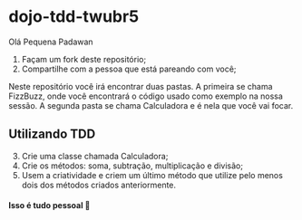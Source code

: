 # dojo-tdd-twubr5

Olá Pequena Padawan

1. Façam um fork deste repositório;
2. Compartilhe com a pessoa que está pareando com você;

Neste repositório você irá encontrar duas pastas. A primeira se chama FizzBuzz, onde você encontrará o código usado como exemplo na nossa sessão. A segunda pasta se chama Calculadora e é nela que você vai focar.

## __Utilizando TDD__

3. Crie uma classe chamada Calculadora;
4. Crie os métodos: soma, subtração, multiplicação e divisão;
5. Usem a criatividade e criem um último método que utilize pelo menos dois dos métodos criados anteriormente.


#### Isso é tudo pessoal 🎉
